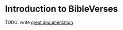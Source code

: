 # Introduction to BibleVerses

TODO: write [great documentation](http://jacobian.org/writing/what-to-write/)

